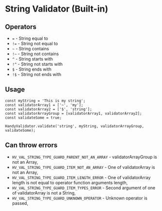 # String Validator (Built-in)

## Operators
- `=` - String equal to
- `!=` - String not equal to
- `~` - String contains
- `!~` - String not contains
- `^` - String starts with
- `!^` - String not starts with
- `$` - String ends with
- `!$` - String not ends with

## Usage
```
const myString = 'This is my string';
const validatorArray1 = ['~', 'my'];
const validatorArray2 = ['$', 'string'];
const validatorArrayGroup = [validatorArray1, validatorArray2];
const validateSome = true;

HandyValidator.validate('string', myString, validatorArrayGroup, validateSome);
```

## Can throw errors
- `HV_VAL_STRING_TYPE_GUARD_PARENT_NOT_AN_ARRAY` - validatorArrayGroup is not an Array,
- `HV_VAL_STRING_TYPE_GUARD_ITEM_NOT_AN_ARRAY` - One of validatorArray is not an Array,
- `HV_VAL_STRING_TYPE_GUARD_ITEM_LENGTH_ERROR` - One of validatorArray length is not equal to operator function arguments length,
- `HV_VAL_STRING_TYPE_GUARD_ITEM_TYPES_ERROR` - Second argument of one of validatorArray is not a String,
- `HV_VAL_STRING_TYPE_GUARD_UNKNOWN_OPERATOR` - Unknown operator is passed,